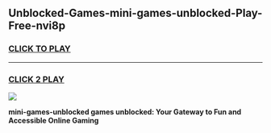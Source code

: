 
## Unblocked-Games-mini-games-unblocked-Play-Free-nvi8p
<h3>
<a href="https://premium76.site?title=mini-games-unblocked&ref=10A">CLICK TO PLAY</a></h3>
<hr>

<h3>
<a href="https://premium76.site?title=mini-games-unblocked&ref=10A">CLICK 2 PLAY</a>
  
</h3>

<a href="https://premium76.site?title=mini-games-unblocked&ref=10A"><img src="https://clearcache.store/games.png"></a>


**mini-games-unblocked games unblocked: Your Gateway to Fun and Accessible Online Gaming**
